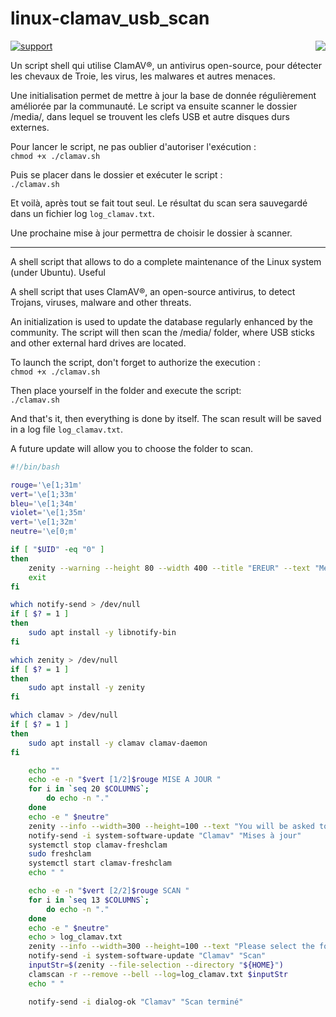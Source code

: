 # linux-clamav_usb_scan
<img align="right" src="https://www.clamav.net/assets/clamav-trademark.png">

[![support](
https://brianmacdonald.github.io/Ethonate/svg/eth-support-blue.svg)](
https://brianmacdonald.github.io/Ethonate/address#0xEDa4b087fac5faa86c43D0ab5EfCa7C525d475C2)

<p>Un script shell qui utilise ClamAV®, un antivirus open-source, pour détecter les chevaux de Troie, les virus, les malwares et autres menaces.</p>

<p>Une initialisation permet de mettre à jour la base de donnée régulièrement améliorée par la communauté. Le script va ensuite scanner le dossier /media/, dans lequel se trouvent les clefs USB et autre disques durs externes.</a>

Pour lancer le script, ne pas oublier d'autoriser l'exécution : <br/>`chmod +x ./clamav.sh`

Puis se placer dans le dossier et exécuter le script : <br/>`./clamav.sh`

Et voilà, après tout se fait tout seul. Le résultat du scan sera sauvegardé dans un fichier log `log_clamav.txt`.

Une prochaine mise à jour permettra de choisir le dossier à scanner.

---

<p>A shell script that allows to do a complete maintenance of the Linux system (under Ubuntu). Useful <p>A shell script that uses ClamAV®, an open-source antivirus, to detect Trojans, viruses, malware and other threats.</p>

<p>An initialization is used to update the database regularly enhanced by the community. The script will then scan the /media/ folder, where USB sticks and other external hard drives are located.</a>

To launch the script, don't forget to authorize the execution : <br/>`chmod +x ./clamav.sh`

Then place yourself in the folder and execute the script: <br/>`./clamav.sh`

And that's it, then everything is done by itself. The scan result will be saved in a log file `log_clamav.txt`.

A future update will allow you to choose the folder to scan.

``` bash
#!/bin/bash

rouge='\e[1;31m'
vert='\e[1;33m'
bleu='\e[1;34m'
violet='\e[1;35m'
vert='\e[1;32m'
neutre='\e[0;m'

if [ "$UID" -eq "0" ]
then
    zenity --warning --height 80 --width 400 --title "EREUR" --text "Merci de lancez le script sans sudo : \n<b>./clamav.sh</b>\nVous devrez entrer le mot de passe root par la suite."
    exit
fi

which notify-send > /dev/null
if [ $? = 1 ]
then
	sudo apt install -y libnotify-bin
fi

which zenity > /dev/null
if [ $? = 1 ]
then
	sudo apt install -y zenity
fi

which clamav > /dev/null
if [ $? = 1 ]
then
	sudo apt install -y clamav clamav-daemon
fi

    echo ""
    echo -e -n "$vert [1/2]$rouge MISE A JOUR "
    for i in `seq 20 $COLUMNS`;
        do echo -n "."
    done
    echo -e " $neutre"
    zenity --info --width=300 --height=100 --text "You will be asked to enter your sudo password to update the virus database."
    notify-send -i system-software-update "Clamav" "Mises à jour"
    systemctl stop clamav-freshclam
    sudo freshclam
    systemctl start clamav-freshclam
    echo " "

    echo -e -n "$vert [2/2]$rouge SCAN "
    for i in `seq 13 $COLUMNS`;
        do echo -n "."
    done
    echo -e " $neutre"
    echo > log_clamav.txt
    zenity --info --width=300 --height=100 --text "Please select the folder you want to scan."
    notify-send -i system-software-update "Clamav" "Scan"
    inputStr=$(zenity --file-selection --directory "${HOME}")
    clamscan -r --remove --bell --log=log_clamav.txt $inputStr
    echo " "

    notify-send -i dialog-ok "Clamav" "Scan terminé"

```
